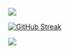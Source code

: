 ![](https://github-readme-stats.vercel.app/api?username=julianalexanderkalis&count_private=true&show_icons=true&theme=radical)

[![GitHub Streak](https://streak-stats.demolab.com/?user=julianalexanderkalis&theme=radical)](https://git.io/streak-stats)

![](https://github-readme-stats.vercel.app/api/top-langs/?username=julianalexanderkalis&count_private=true&langs_count=20&theme=onedark)
